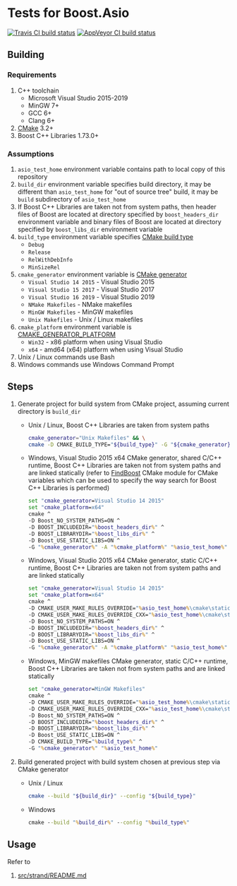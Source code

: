 # Tests for Boost.Asio

[![Travis CI build status](https://travis-ci.org/mabrarov/asio_test.svg?branch=master)](https://travis-ci.org/mabrarov/asio_test) [![AppVeyor CI build status](https://ci.appveyor.com/api/projects/status/7avx0sy3ec3d4eq5/branch/master?svg=true)](https://ci.appveyor.com/project/mabrarov/asio-test)  

## Building

### Requirements

1. C++ toolchain
   * Microsoft Visual Studio 2015-2019
   * MinGW 7+
   * GCC 6+
   * Clang 6+
1. [CMake](https://cmake.org/) 3.2+
1. Boost C++ Libraries 1.73.0+

### Assumptions

1. `asio_test_home` environment variable contains path to local copy of
   this repository
1. `build_dir` environment variable specifies build directory, 
   it may be different than `asio_test_home` for "out of source tree" build, 
   it may be `build` subdirectory of `asio_test_home`
1. If Boost C++ Libraries are taken not from system paths, then header files of
   Boost are located at directory specified by `boost_headers_dir` environment
   variable and binary files of Boost are located at directory specified by
   `boost_libs_dir` environment variable
1. `build_type` environment variable specifies [CMake build type](https://cmake.org/cmake/help/latest/variable/CMAKE_BUILD_TYPE.html)
   * `Debug`
   * `Release`
   * `RelWithDebInfo`
   * `MinSizeRel`
1. `cmake_generator` environment variable is [CMake generator](https://cmake.org/cmake/help/latest/manual/cmake-generators.7.html)
   * `Visual Studio 14 2015` - Visual Studio 2015
   * `Visual Studio 15 2017` - Visual Studio 2017
   * `Visual Studio 16 2019` - Visual Studio 2019
   * `NMake Makefiles` - NMake makefiles
   * `MinGW Makefiles` - MinGW makefiles
   * `Unix Makefiles` - Unix / Linux makefiles
1. `cmake_platform` environment variable is [CMAKE_GENERATOR_PLATFORM](https://cmake.org/cmake/help/latest/variable/CMAKE_GENERATOR_PLATFORM.html)
   * `Win32` - x86 platform when using Visual Studio
   * `x64` - amd64 (x64) platform when using Visual Studio
1. Unix / Linux commands use Bash
1. Windows commands use Windows Command Prompt

## Steps

1. Generate project for build system from CMake project,
   assuming current directory is `build_dir`

   * Unix / Linux, Boost C++ Libraries are taken from system paths

     ```bash
     cmake_generator="Unix Makefiles" && \
     cmake -D CMAKE_BUILD_TYPE="${build_type}" -G "${cmake_generator}" "${asio_test_home}"
     ```

   * Windows, Visual Studio 2015 x64 CMake generator, shared C/C++ runtime,
     Boost C++ Libraries are taken not from system paths and are linked
     statically (refer to
     [FindBoost](http://www.cmake.org/cmake/help/latest/module/FindBoost.html?highlight=findboost)
     CMake module for CMake variables which can be used to specify the way
     search for Boost C++ Libraries is performed)

     ```cmd
     set "cmake_generator=Visual Studio 14 2015"
     set "cmake_platform=x64"
     cmake ^
     -D Boost_NO_SYSTEM_PATHS=ON ^
     -D BOOST_INCLUDEDIR="%boost_headers_dir%" ^
     -D BOOST_LIBRARYDIR="%boost_libs_dir%" ^
     -D Boost_USE_STATIC_LIBS=ON ^
     -G "%cmake_generator%" -A "%cmake_platform%" "%asio_test_home%"
     ```

   * Windows, Visual Studio 2015 x64 CMake generator, static C/C++ runtime,
     Boost C++ Libraries are taken not from system paths and are linked
     statically

     ```cmd
     set "cmake_generator=Visual Studio 14 2015"
     set "cmake_platform=x64"
     cmake ^
     -D CMAKE_USER_MAKE_RULES_OVERRIDE="%asio_test_home%\cmake\static_c_runtime_overrides.cmake" ^
     -D CMAKE_USER_MAKE_RULES_OVERRIDE_CXX="%asio_test_home%\cmake\static_cxx_runtime_overrides.cmake" ^
     -D Boost_NO_SYSTEM_PATHS=ON ^
     -D BOOST_INCLUDEDIR="%boost_headers_dir%" ^
     -D BOOST_LIBRARYDIR="%boost_libs_dir%" ^
     -D Boost_USE_STATIC_LIBS=ON ^
     -G "%cmake_generator%" -A "%cmake_platform%" "%asio_test_home%"
     ```

   * Windows, MinGW makefiles CMake generator, static C/C++ runtime,
     Boost C++ Libraries are taken not from system paths and are linked
     statically

     ```cmd
     set "cmake_generator=MinGW Makefiles"
     cmake ^
     -D CMAKE_USER_MAKE_RULES_OVERRIDE="%asio_test_home%\cmake\static_c_runtime_overrides.cmake" ^
     -D CMAKE_USER_MAKE_RULES_OVERRIDE_CXX="%asio_test_home%\cmake\static_cxx_runtime_overrides.cmake" ^
     -D Boost_NO_SYSTEM_PATHS=ON ^
     -D BOOST_INCLUDEDIR="%boost_headers_dir%" ^
     -D BOOST_LIBRARYDIR="%boost_libs_dir%" ^
     -D Boost_USE_STATIC_LIBS=ON ^
     -D CMAKE_BUILD_TYPE="%build_type%" ^
     -G "%cmake_generator%" "%asio_test_home%"
     ```

1. Build generated project with build system chosen at previous step via CMake generator

   * Unix / Linux

     ```bash
     cmake --build "${build_dir}" --config "${build_type}"
     ```

   * Windows

     ```cmd
     cmake --build "%build_dir%" --config "%build_type%"
     ```

## Usage

Refer to

1. [src/strand/README.md](src/strand/README.md)

